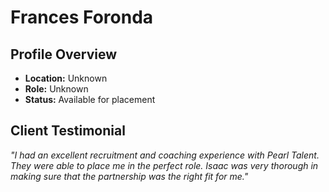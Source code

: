 # Frances Foronda

## Profile Overview
- **Location:** Unknown
- **Role:** Unknown
- **Status:** Available for placement

## Client Testimonial
*"I had an excellent recruitment and coaching experience with Pearl Talent. They were able to place me in the perfect role. Isaac was very thorough in making sure that the partnership was the right fit for me."*
